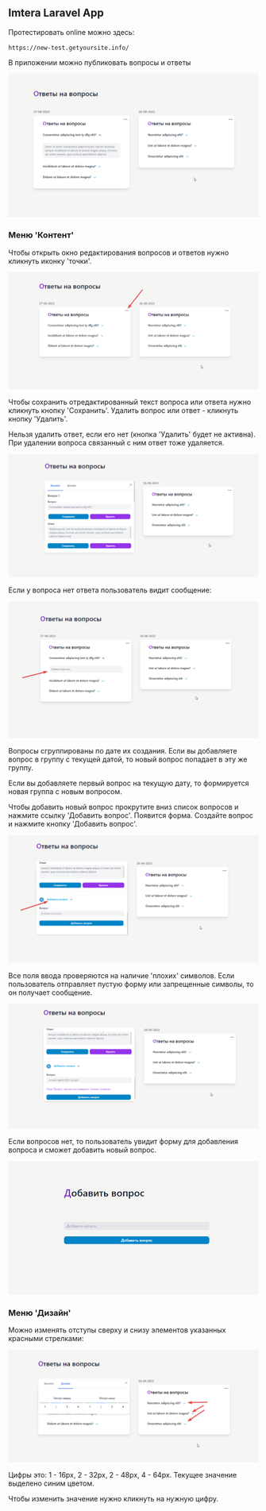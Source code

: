 ## Imtera Laravel App

Протестировать online можно здесь:

```
https://new-test.getyoursite.info/
```

В приложении можно публиковать вопросы и ответы 

![image 1](public/images/1.png)

### Меню 'Контент'

Чтобы открыть окно редактирования вопросов и ответов нужно кликнуть иконку 'точки'.

![image 2](public/images/2.png)

Чтобы сохранить отредактированный текст вопроса или ответа нужно кликнуть кнопку 
'Сохранить'. Удалить вопрос или ответ - кликнуть кнопку 'Удалить'.

Нельзя удалить ответ, если его нет (кнопка 'Удалить' будет не активна).
При удалении вопроса связанный с ним ответ тоже удаляется.

![image 3](public/images/3.png)

Если у вопроса нет ответа пользователь видит сообщение:

![image 4](public/images/4.png)

Вопросы сгруппированы по дате их создания. Если вы добавляете вопрос в группу
с текущей датой, то новый вопрос попадает в эту же группу.

Если вы добавляете первый вопрос на текущую дату, то формируется новая группа
с новым вопросом.

Чтобы добавить новый вопрос прокрутите вниз список вопросов и нажмите
ссылку 'Добавить вопрос'. Появится форма. Создайте вопрос и нажмите кнопку
'Добавить вопрос'.

![image 5](public/images/5.png)

Все поля ввода проверяются на наличие 'плохих' символов. Если пользователь отправляет
пустую форму или запрещенные символы, то он получает сообщение.

![image 6](public/images/6.png)

Если вопросов нет, то пользователь увидит форму для добавления вопроса и сможет 
добавить новый вопрос.

![image 8](public/images/8.png)

### Меню 'Дизайн'

Можно изменять отступы сверху и снизу элементов указанных красными стрелками:

![image 7](public/images/7.png)

Цифры это: 1 - 16px, 2 - 32px, 2 - 48px, 4 - 64px. Текущее значение выделено
синим цветом.

Чтобы изменить значение нужно кликнуть на нужную цифру.

